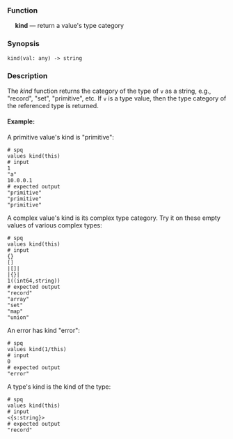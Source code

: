 ### Function

&emsp; **kind** &mdash; return a value's type category

### Synopsis

```
kind(val: any) -> string
```

### Description

The _kind_ function returns the category of the type of `v` as a string,
e.g., "record", "set", "primitive", etc.  If `v` is a type value,
then the type category of the referenced type is returned.

#### Example:

A primitive value's kind is "primitive":
```mdtest-spq
# spq
values kind(this)
# input
1
"a"
10.0.0.1
# expected output
"primitive"
"primitive"
"primitive"
```

A complex value's kind is its complex type category.  Try it on
these empty values of various complex types:
```mdtest-spq
# spq
values kind(this)
# input
{}
[]
|[]|
|{}|
1((int64,string))
# expected output
"record"
"array"
"set"
"map"
"union"
```

An error has kind "error":
```mdtest-spq
# spq
values kind(1/this)
# input
0
# expected output
"error"
```

A type's kind is the kind of the type:
```mdtest-spq
# spq
values kind(this)
# input
<{s:string}>
# expected output
"record"
```
